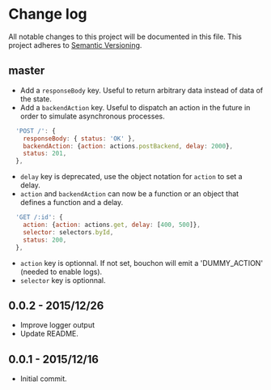 # Change log

All notable changes to this project will be documented in this file.
This project adheres to [Semantic Versioning](http://semver.org/).

## master

* Add a `responseBody` key. Useful to return arbitrary data instead of data of the state.
* Add a `backendAction` key. Useful to dispatch an action in the future in order to simulate asynchronous processes.

```js
  'POST /': {
    responseBody: { status: 'OK' },
    backendAction: {action: actions.postBackend, delay: 2000},
    status: 201,
  },
```

* `delay` key is deprecated, use the object notation for `action` to set a delay.
* `action` and `backendAction` can now be a function or an object that defines a function and a delay.

```js
  'GET /:id': {
    action: {action: actions.get, delay: [400, 500]},
    selector: selectors.byId,
    status: 200,
  },
```

* `action` key is optionnal. If not set, bouchon will emit a 'DUMMY_ACTION' (needed to enable logs).
* `selector` key is optionnal.

## 0.0.2 - 2015/12/26

* Improve logger output
* Update README.

## 0.0.1 - 2015/12/16

* Initial commit.

